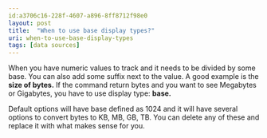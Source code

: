 ```yaml
---
id:a3706c16-228f-4607-a896-8ff8712f98e0
layout: post
title:  "When to use base display types?"
uri: when-to-use-base-display-types
tags: [data sources]
---
```


When you have numeric values to track and it needs to be divided by some base. You can also add some suffix next to the value. A good example is the **size of bytes.** If the command return bytes and you want to see Megabytes or Gigabytes, you have to use display type: **base.**

<!--more-->

Default options will have base defined as 1024 and it will have several options to convert bytes to KB, MB, GB, TB. You can delete any of these and replace it with what makes sense for you.
